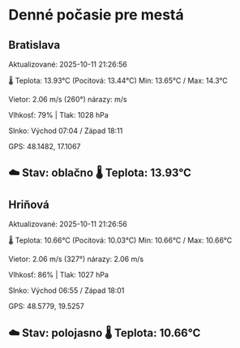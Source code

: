 ﻿# Denné počasie pre mestá

## Bratislava
Aktualizované: 2025-10-11 21:26:56

🌡️ Teplota: 13.93°C 
(Pocitová: 13.44°C)
Min: 13.65°C / Max: 14.3°C

Vietor: 2.06 m/s    (260°) 
nárazy:  m/s

Vlhkosť: 79% | Tlak: 1028 hPa

Slnko: Východ 07:04 / Západ 18:11

GPS: 48.1482, 17.1067

☁️ Stav: oblačno        🌡️ Teplota: 13.93°C
---

## Hriňová
Aktualizované: 2025-10-11 21:26:56

🌡️ Teplota: 10.66°C 
(Pocitová: 10.03°C)
Min: 10.66°C / Max: 10.66°C

Vietor: 2.06 m/s (327°)
nárazy: 2.06 m/s

Vlhkosť: 86% | Tlak: 1027 hPa

Slnko: Východ 06:55 / Západ 18:01

GPS: 48.5779, 19.5257

☁️ Stav: polojasno        🌡️ Teplota: 10.66°C
---
